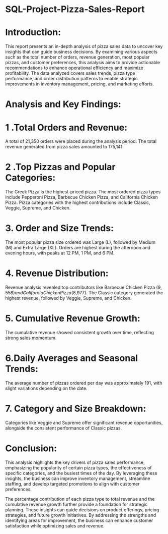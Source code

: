 # SQL-Project-Pizza-Sales-Report
# Introduction:
 This report presents an in-depth analysis of pizza sales data to uncover key insights that can guide business decisions. By examining various 
 aspects such as the total number of orders, revenue generation, most popular pizzas, and customer preferences, this analysis aims to provide 
 actionable recommendations to enhance operational efficiency and maximize profitability. The data analyzed covers sales trends, pizza type 
 performance, and order distribution patterns to enable strategic improvements in inventory management, pricing, and marketing efforts.

# Analysis and Key Findings:

# 1 .Total Orders and Revenue:
 A total of 21,350 orders were placed during the analysis period.
 The total revenue generated from pizza sales amounted to 175,141.
# 2 .Top Pizzas and Popular Categories:
 The Greek Pizza is the highest-priced pizza.
 The most ordered pizza types include Pepperoni Pizza, Barbecue Chicken Pizza, and California Chicken Pizza.
 Pizza categories with the highest contributions include Classic, Veggie, Supreme, and Chicken.
# 3. Order and Size Trends:
 The most popular pizza size ordered was Large (L), followed by Medium (M) and Extra Large (XL).
 Orders are highest during the afternoon and evening hours, with peaks at 12 PM, 1 PM, and 6 PM.
# 4. Revenue Distribution:
 Revenue analysis revealed top contributors like Barbecue Chicken Pizza ($9,558) and California Chicken Pizza ($8,977).
 The Classic category generated the highest revenue, followed by Veggie, Supreme, and Chicken.
# 5. Cumulative Revenue Growth:
 The cumulative revenue showed consistent growth over time, reflecting strong sales momentum.
# 6.Daily Averages and Seasonal Trends:
 The average number of pizzas ordered per day was approximately 191, with slight variations depending on the date.
# 7. Category and Size Breakdown:
 Categories like Veggie and Supreme offer significant revenue opportunities, alongside the consistent performance of Classic pizzas.
# Conclusion:
 This analysis highlights the key drivers of pizza sales performance, emphasizing the popularity of certain pizza types, the effectiveness of 
 specific categories, and the busiest times of the day. By leveraging these insights, the business can improve inventory management, streamline 
 staffing, and develop targeted promotions to align with customer preferences.

 The percentage contribution of each pizza type to total revenue and the cumulative revenue growth further provide a foundation for strategic 
 planning. These insights can guide decisions on product offerings, pricing strategies, and future growth initiatives. By addressing the strengths 
 and identifying areas for improvement, the business can enhance customer satisfaction while optimizing sales and revenue.
